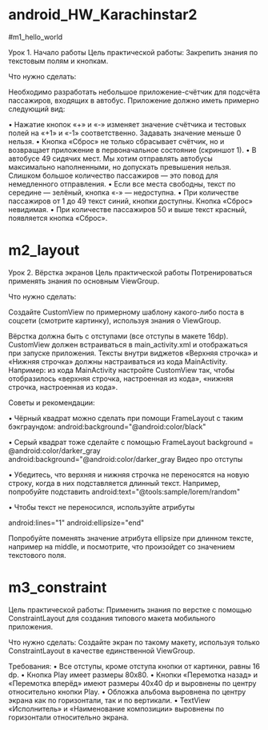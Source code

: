 # android_HW_Karachinstar2

#m1_hello_world

Урок 1. Начало работы
Цель практической работы:
Закрепить знания по текстовым полям и кнопкам.


Что нужно сделать:

Необходимо разработать небольшое приложение-счётчик для подсчёта пассажиров, входящих в автобус. Приложение должно иметь примерно следующий вид:

• Нажатие кнопок «+» и «-» изменяет значение счётчика и тестовых полей на «+1» и «-1» соответственно. Задавать значение меньше 0 нельзя.
• Кнопка «Сброс» не только сбрасывает счётчик, но и возвращает приложение в первоначальное состояние (скриншот 1).
• В автобусе 49 сидячих мест. Мы хотим отправлять автобусы максимально наполненными, но допускать превышения нельзя. Слишком большое количество пассажиров — это повод для немедленного отправления.
• Если все места свободны, текст по середине — зелёный, кнопка «-» — недоступна.
• При количестве пассажиров от 1 до 49 текст синий, кнопки доступны. Кнопка «Сброс» невидимая.
• При количестве пассажиров 50 и выше текст красный, появляется кнопка «Сброс».


# m2_layout

Урок 2. Вёрстка экранов
Цель практической работы
Потренироваться применять знания по основным ViewGroup.


Что нужно сделать:

Создайте CustomView по примерному шаблону какого-либо поста в соцсети (смотрите картинку), используя знания о ViewGroup.

Вёрстка должна быть с отступами (все отступы в макете 16dp).
CustomView должен встраиваться в main_activity.xml и отображаться при запуске приложения.
Тексты внутри виджетов «Верхняя строчка» и «Нижняя строчка» должны настраиваться из кода MainActivity. Например: из кода MainActivity настройте CustomView так, чтобы отобразилось «верхняя строчка, настроенная из кода», «нижняя строчка, настроенная из кода».


Советы и рекомендации:

• Чёрный квадрат можно сделать при помощи FrameLayout c таким бэкграундом:
android:background="@android:color/black"

• Серый квадрат тоже сделайте с помощью FrameLayout background = @android:color/darker_gray
android:background="@android:color/darker_gray
Видео про отступы

• Убедитесь, что верхняя и нижняя строчка не переносятся на новую строку, когда в них подставляется длинный текст. Например, попробуйте подставить
android:text="@tools:sample/lorem/random"

• Чтобы текст не переносился, используйте атрибуты

android:lines="1"
android:ellipsize="end"

Попробуйте поменять значение атрибута ellipsize при длинном тексте, например на middle, и посмотрите, что произойдет со значением текстового поля.

# m3_constraint

Цель практической работы:
Применить знания по верстке с помощью ConstraintLayout для создания типового макета мобильного приложения.


Что нужно сделать:
Создайте экран по такому макету, используя только ConstraintLayout в качестве единственной ViewGroup.


Требования:
• Все отступы, кроме отступа кнопки от картинки, равны 16 dp.
• Кнопка Play имеет размеры 80х80.
• Кнопки «Перемотка назад» и «Перемотка вперёд» имеют размеры 40х40 dp и выровнены по центру относительно кнопки Play.
• Обложка альбома выровнена по центру экрана как по горизонтали, так и по вертикали.
• TextView «Исполнитель» и «Наименование композиции» выровнены по горизонтали относительно экрана.

